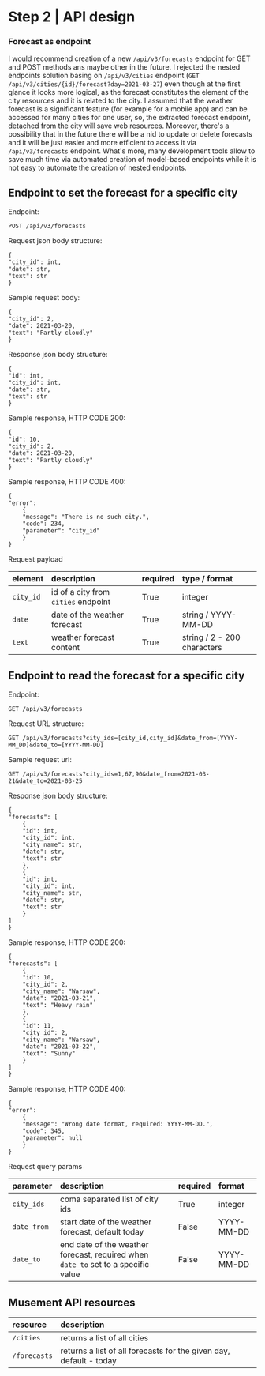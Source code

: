 # Step 2 | API design

### Forecast as endpoint
I would recommend creation of a new `/api/v3/forecasts` endpoint for GET and POST methods ans maybe other in the future. 
I rejected the nested endpoints solution basing on `/api/v3/cities` endpoint (`GET /api/v3/cities/{id}/forecast?day=2021-03-27`) 
even though at the first glance it looks more logical, as the forecast constitutes the element of the city 
resources and it is related to the city.
I assumed that the weather forecast is a significant feature (for example for a mobile app) and can be accessed for 
many cities for one user, so, the extracted forecast endpoint, detached from the city will save web resources.
Moreover, there's a possibility that in the future there will be a nid to update or delete forecasts and it will be 
just easier and more efficient to access it via `/api/v3/forecasts` endpoint.
What's more, many development tools allow to save much time via automated creation of model-based endpoints 
while it is not easy to automate the creation of nested endpoints.

## Endpoint to set the forecast for a specific city

Endpoint:
```
POST /api/v3/forecasts
```
Request json body structure:
```
{
"city_id": int,
"date": str,
"text": str
}
```
Sample request body:
```
{
"city_id": 2,
"date": 2021-03-20,
"text": "Partly cloudly"
}
```
Response json body structure:


```
{
"id": int,
"city_id": int,
"date": str,
"text": str
}
```


Sample response, HTTP CODE 200:

```
{
"id": 10,
"city_id": 2,
"date": 2021-03-20,
"text": "Partly cloudly"
}

```

Sample response, HTTP CODE 400:

```
{
"error": 
    {
    "message": "There is no such city.",
    "code": 234,
    "parameter": "city_id"
    }
}

```
Request payload

| element                    | description                 | required         | type / format      |
|:-----------------------------|:----------------------------|:-----------------|:-------------------|
| `city_id`                    |id of a city from `cities` endpoint | True | integer
| `date`| date of the weather forecast | True | string / YYYY-MM-DD
| `text`                   | weather forecast content | True | string / 2 - 200 characters

## Endpoint to read the forecast for a specific city

Endpoint:
```
GET /api/v3/forecasts
```
Request URL structure:
```
GET /api/v3/forecasts?city_ids=[city_id,city_id]&date_from=[YYYY-MM_DD]&date_to=[YYYY-MM-DD]
```
Sample request url:
```
GET /api/v3/forecasts?city_ids=1,67,90&date_from=2021-03-21&date_to=2021-03-25
```
Response json body structure:


```
{
"forecasts": [
    {
    "id": int,
    "city_id": int,
    "city_name": str,
    "date": str,
    "text": str
    },
    {
    "id": int,
    "city_id": int,
    "city_name": str,
    "date": str,
    "text": str
    }
]
}
```


Sample response, HTTP CODE 200:

```
{
"forecasts": [
    {
    "id": 10,
    "city_id": 2,
    "city_name": "Warsaw",
    "date": "2021-03-21",
    "text": "Heavy rain"
    },
    {
    "id": 11,
    "city_id": 2,
    "city_name": "Warsaw",
    "date": "2021-03-22",
    "text": "Sunny"
    }
]
}

```

Sample response, HTTP CODE 400:

```
{
"error": 
    {
    "message": "Wrong date format, required: YYYY-MM-DD.",
    "code": 345,
    "parameter": null
    }
}

```
Request query params

| parameter                    | description                 | required         | format             |
|:-----------------------------|:----------------------------|:-----------------|:-------------------|
| `city_ids`                   |coma separated list of city ids | True | integer
| `date_from`| start date of the weather forecast, default today | False | YYYY-MM-DD
| `date_to`| end date of the weather forecast, required when `date_to` set to a specific value | False | YYYY-MM-DD

## Musement API resources

| resource      | description                       |
|:--------------|:----------------------------------|
| `/cities`      | returns a list of all cities 
| `/forecasts`    | returns a list of all forecasts for the given day, default - today



